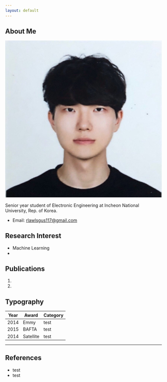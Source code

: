 ```yaml
---
layout: default
---
```


## About Me

<img class="profile-picture" src="img.jpg">

Senior year student of Electronic Engineering at Incheon National University, Rep. of Korea.

* Email: [rlawlsgus117@gmail.com](mailto:rlawlsgus117@gmail.com)

## Research Interest

* Machine Learning
*

## Publications

1. 
2. 

## Typography

Year | Award | Category
-----|-------|--------
2014 | Emmy  | test
2015 | BAFTA | test
2014 | Satellite | test

---
## References

* test
* test
